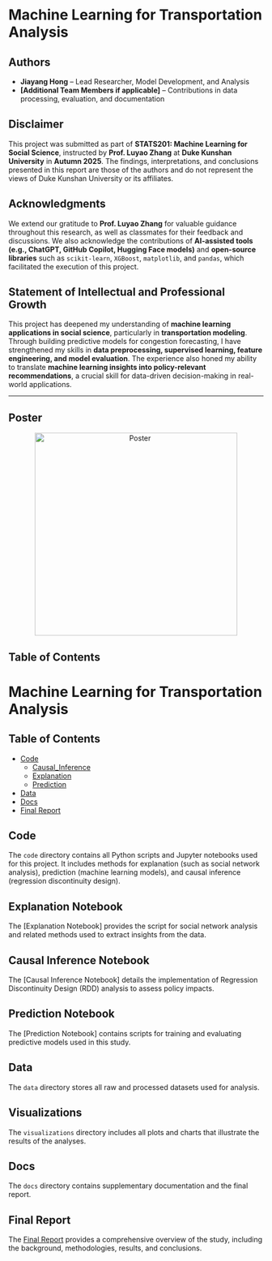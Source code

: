 # **Machine Learning for Transportation Analysis**

## **Authors**
- **Jiayang Hong** – Lead Researcher, Model Development, and Analysis  
- **[Additional Team Members if applicable]** – Contributions in data processing, evaluation, and documentation  

## **Disclaimer**
This project was submitted as part of **STATS201: Machine Learning for Social Science**, instructed by **Prof. Luyao Zhang** at **Duke Kunshan University** in **Autumn 2025**. The findings, interpretations, and conclusions presented in this report are those of the authors and do not represent the views of Duke Kunshan University or its affiliates.

## **Acknowledgments**
We extend our gratitude to **Prof. Luyao Zhang** for valuable guidance throughout this research, as well as classmates for their feedback and discussions. We also acknowledge the contributions of **AI-assisted tools (e.g., ChatGPT, GitHub Copilot, Hugging Face models)** and **open-source libraries** such as `scikit-learn`, `XGBoost`, `matplotlib`, and `pandas`, which facilitated the execution of this project.

## **Statement of Intellectual and Professional Growth**
This project has deepened my understanding of **machine learning applications in social science**, particularly in **transportation modeling**. Through building predictive models for congestion forecasting, I have strengthened my skills in **data preprocessing, supervised learning, feature engineering, and model evaluation**. The experience also honed my ability to translate **machine learning insights into policy-relevant recommendations**, a crucial skill for data-driven decision-making in real-world applications.

---
## **Poster**
<div align="center">
  <img src="https://github.com/user-attachments/assets/05010698-1779-425f-b275-5c8d3c1bc552" alt="Poster" width="400">
</div>


## **Table of Contents**
# Machine Learning for Transportation Analysis

## Table of Contents
- [Code](./Code)
  - [Causal_Inference](./Code/Causal_Inference.py)
  - [Explanation](./Code/Explanation.py)
  - [Prediction](./Code/Prediction.py)
- [Data](./Data)
- [Docs](./Documentation)
- [Final Report](./docs/Final-Report.pdf)

## Code
The `code` directory contains all Python scripts and Jupyter notebooks used for this project. It includes methods for explanation (such as social network analysis), prediction (machine learning models), and causal inference (regression discontinuity design).

## Explanation Notebook
The [Explanation Notebook] provides the script for social network analysis and related methods used to extract insights from the data.

## Causal Inference Notebook
The [Causal Inference Notebook] details the implementation of Regression Discontinuity Design (RDD) analysis to assess policy impacts.

## Prediction Notebook
The [Prediction Notebook] contains scripts for training and evaluating predictive models used in this study.

## Data
The `data` directory stores all raw and processed datasets used for analysis.

## Visualizations
The `visualizations` directory includes all plots and charts that illustrate the results of the analyses.

## Docs
The `docs` directory contains supplementary documentation and the final report.

## Final Report
The [Final Report](Final_Report.pdf) provides a comprehensive overview of the study, including the background, methodologies, results, and conclusions.
